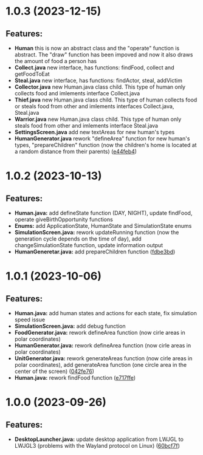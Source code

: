 # 1.0.3 (2023-12-15)
## Features:
* **Human** this is now an abstract class and the "operate" function is abstract. The "draw" function has been impoved and now it also draws the amount of food a person has
* **Collect.java** new interface, has functions: findFood, collect and getFoodToEat
* **Steal.java** new interface, has functions: findActor, steal, addVictim
* **Collector.java** new Human.java class child. This type of human only collects food and imlements interface Collect.java
* **Thief.java** new Human.java class child. This type of human collects food or steals food from other and imlements interfaces Collect.java, Steal.java
* **Warrior.java** new Human.java class child. This type of human only steals food from other and imlements interface Steal.java
* **SettingsScreen.java** add new textAreas for new human's types
* **HumanGenerator.java** rework "defineArea" function for new human's types, "prepareChildren" function (now the children's home is located at a random distance from their parents) ([e44feb4](https://github.com/Y0gu4t/Evolved/commit/e44feb4cfc094432342771a3103b7c1430406b87))



# 1.0.2 (2023-10-13)
## Features:
* **Human.java:** add defineState function (DAY, NIGHT), update findFood, operate giveBirthOpportunity functions
* **Enums:** add ApplicationState, HumanState and SimulationState enums
* **SimulationScreen.java:** rework updateRunning function (now the generation cycle depends on the time of day), add changeSimulationState function,  update information output
* **HumanGeneretar.java:** add prepareChildren function ([fdbe3bd](https://github.com/Y0gu4t/Evolved/commit/fdbe3bd9ab909d41849d5e7e701257c34012d0b0))


# 1.0.1 (2023-10-06)
## Features: 
* **Human.java:** add human states and actions for each state, fix simulation speed issue
* **SimulationScreen.java:** add debug function
* **FoodGenerator.java:** rework defineArea function (now cirle areas in polar coordinates)
* **HumanGenerator.java:** rework defineArea function (now cirle areas in polar coordinates)
* **UnitGenerator.java:** rework generateAreas function (now cirle areas in polar coordinates), add generateArea function (one circle area in the center of the screen)
([042fe76](https://github.com/Y0gu4t/Evolved/commit/042fe7675cc641b1889124b177452d685a124284))
* **Human.java:** rework findFood function ([e717ffe](https://github.com/Y0gu4t/Evolved/commit/e717ffe72913613eb05f4931f3be6cfa212a58ec))

# 1.0.0 (2023-09-26)
## Features: 
* **DesktopLauncher.java:** update desktop application from LWJGL to LWJGL3 (problems with the Wayland protocol on Linux) ([60bcf7f](https://github.com/Y0gu4t/Evolved/commit/60bcf7fcee2218032ee34e294a683a190f510157))